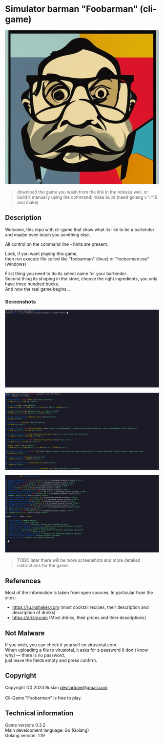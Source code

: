 
# Simulator barman "Foobarman" (cli-game)

<p align="center">
  <img src="./assets/logogame.jpg" alt="Foobarman cli-game"/>
</p>

> download the game you wash from the link in the release
> well, or build it manually using the command: make build (need golang v 1.^19 and make)

## Description

Welcome, this repo with cli-game that show what its like to be a bartender <br>
and maybe even teach you somthing else.

All control on the command line - hints are present.

Look, if you want playing this game, <br>
then run execute file called like "foobarman" (linux) or "foobarman.exe" (windows) <br>

First thing you need to do its select name for your bartender. <br>
Second thing its shoping in the store, choose the right ingredients, you only have three hundred bucks. <br>
And now the real game begins... 


### Screenshots

<p align="center">
  <img src="./assets/start_game.png" alt="Foobarman cli-game (start game)"/>
</p>
<p align="center">
  <img src="./assets/store.png" alt="Foobarman cli-game (store)"/>
</p>
<p align="center">
  <img src="./assets/bar.png" alt="Foobarman cli-game (bar)"/>
</p>

> TODO later there will be more screenshots and more detailed instructions for the game.

## References

Most of the information is taken from open sources. In particular from the sites:
- https://ru.inshaker.com (most cocktail recipes, their description and description of drinks)
- https://drizly.com (Most drinks, their prices and thier descriptions)

## Not Malware 

If you wish, you can check it yourself on virustotal.com. <br>
When uploading a file to virustotal, it asks for a password (I don't know why) — there is no password, <br>
just leave the fields empty and press confirm. <br>

## Copyright

Copyright (C) 2023 Ruslan <devllartone@gmail.com> <br>
<br>
Cli-Game "Foobarman" is free to play. <br>

## Technical information

Game version: 0.3.2 <br>
Main development language: Go (Golang) <br>
Golang version: 1.19 <br>
